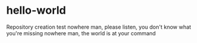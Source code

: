 # hello-world
Repository creation test
nowhere man, please listen, you don't know what you're missing
nowhere man, the world is at your command
